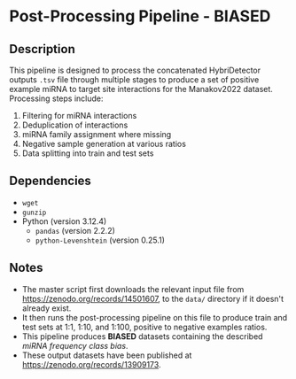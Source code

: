 
# Post-Processing Pipeline - BIASED

## Description

This pipeline is designed to process the concatenated HybriDetector outputs `.tsv` file through multiple stages to produce a set of positive example miRNA to target site interactions for the Manakov2022 dataset. Processing steps include: 

1. Filtering for miRNA interactions
2. Deduplication of interactions
3. miRNA family assignment where missing
4. Negative sample generation at various ratios
5. Data splitting into train and test sets

## Dependencies

- `wget`
- `gunzip`
- Python (version 3.12.4)
   - `pandas` (version 2.2.2)
   - `python-Levenshtein` (version 0.25.1)

## Notes

- The master script first downloads the relevant input file from https://zenodo.org/records/14501607, to the `data/` directory if it doesn't already exist. 
- It then runs the post-processing pipeline on this file to produce train and test sets at 1:1, 1:10, and 1:100, positive to negative examples ratios. 
- This pipeline produces **BIASED** datasets containing the described *miRNA frequency class bias*. 
- These output datasets have been published at https://zenodo.org/records/13909173. 
